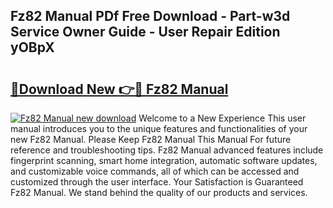 ## Fz82 Manual PDf Free Download - Part-w3d Service Owner Guide - User Repair Edition yOBpX

# <h2><a href="http://cf17059.oget.top/?id=Fz82+Manual">🔗Download New 👉🔴 Fz82 Manual</a></h2>

[![Fz82 Manual new download](https://i.imgur.com/5g1atiW.png)](http://cf17059.oget.top/?id=Fz82+Manual)
Welcome to a New Experience This user manual introduces you to the unique features and functionalities of your new Fz82 Manual. Please Keep Fz82 Manual This Manual For future reference and troubleshooting tips. Fz82 Manual advanced features include fingerprint scanning, smart home integration, automatic software updates, and customizable voice commands, all of which can be accessed and customized through the user interface. Your Satisfaction is Guaranteed Fz82 Manual. We stand behind the quality of our products and services.
